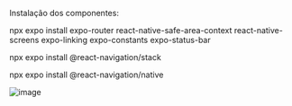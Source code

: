 Instalação dos componentes:

npx expo install expo-router react-native-safe-area-context react-native-screens expo-linking expo-constants expo-status-bar
 
npx expo install @react-navigation/stack
 
npx expo install @react-navigation/native

![image](https://github.com/user-attachments/assets/9124f3e7-fed3-460e-a4ed-f4f54fc65fbb)


